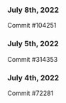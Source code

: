 ### July 8th, 2022

Commit #104251

### July 5th, 2022

Commit #314353


### July 4th, 2022

Commit #72281
